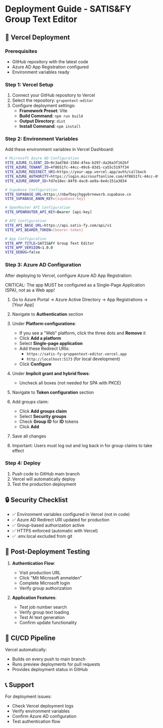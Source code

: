 # Deployment Guide - SATIS&FY Group Text Editor

## 🚀 Vercel Deployment

### Prerequisites
- GitHub repository with the latest code
- Azure AD App Registration configured
- Environment variables ready

### Step 1: Vercel Setup
1. Connect your GitHub repository to Vercel
2. Select the repository: `grupentext-editor`
3. Configure deployment settings:
   - **Framework Preset**: Vite
   - **Build Command**: `npm run build`
   - **Output Directory**: `dist`
   - **Install Command**: `npm install`

### Step 2: Environment Variables
Add these environment variables in Vercel Dashboard:

```bash
# Microsoft Azure AD Configuration
VITE_AZURE_CLIENT_ID=9c3ad78d-158d-4fea-b297-da26a3f162bf
VITE_AZURE_TENANT_ID=4f8651fc-44cc-49c6-83d1-ca55c5197f34
VITE_AZURE_REDIRECT_URI=https://your-app.vercel.app/auth/callback
VITE_AZURE_AUTHORITY=https://login.microsoftonline.com/4f8651fc-44cc-49c6-83d1-ca55c5197f34
VITE_AZURE_GROUP_ID=fd7e18ec-84f8-4ac8-ae9a-6e4c151a3834

# Supabase Configuration
VITE_SUPABASE_URL=https://nbwfboyjhggvbrnewsrb.supabase.co
VITE_SUPABASE_ANON_KEY=[supabase-key]

# OpenRouter API Configuration  
VITE_OPENROUTER_API_KEY=Bearer [api-key]

# API Configuration
VITE_API_BASE_URL=https://api.satis-fy.com/api/v1
VITE_API_BEARER_TOKEN=[bearer-token]

# App Configuration
VITE_APP_TITLE=SATIS&FY Group Text Editor
VITE_APP_VERSION=1.0.0
VITE_DEBUG=false
```

### Step 3: Azure AD Configuration
After deploying to Vercel, configure Azure AD App Registration:

CRITICAL: The app MUST be configured as a Single-Page Application (SPA), not as a Web app!

1. Go to Azure Portal → Azure Active Directory → App Registrations → [Your App]

2. Navigate to **Authentication** section

3. Under **Platform configurations**:
   - If you see a "Web" platform, click the three dots and **Remove** it
   - Click **Add a platform**
   - Select **Single-page application**
   - Add these Redirect URIs:
     - `https://satis-fy-gruppentext-editor.vercel.app`
     - `http://localhost:5173` (for local development)
   - Click **Configure**

4. Under **Implicit grant and hybrid flows**:
   - Uncheck all boxes (not needed for SPA with PKCE)

5. Navigate to **Token configuration** section

6. Add groups claim:
   - Click **Add groups claim**
   - Select **Security groups**
   - Check **Group ID** for **ID** tokens
   - Click **Add**

7. Save all changes

8. Important: Users must log out and log back in for group claims to take effect

### Step 4: Deploy
1. Push code to GitHub main branch
2. Vercel will automatically deploy
3. Test the production deployment

## 🔒 Security Checklist

- ✅ Environment variables configured in Vercel (not in code)
- ✅ Azure AD Redirect URI updated for production
- ✅ Group-based authorization active
- ✅ HTTPS enforced (automatic with Vercel)
- ✅ .env.local excluded from git

## 🧪 Post-Deployment Testing

1. **Authentication Flow**:
   - Visit production URL
   - Click "Mit Microsoft anmelden"
   - Complete Microsoft login
   - Verify group authorization

2. **Application Features**:
   - Test job number search
   - Verify group text loading
   - Test AI text generation
   - Confirm update functionality

## 🔄 CI/CD Pipeline

Vercel automatically:
- Builds on every push to main branch
- Runs preview deployments for pull requests
- Provides deployment status in GitHub

## 📞 Support

For deployment issues:
- Check Vercel deployment logs
- Verify environment variables
- Confirm Azure AD configuration
- Test authentication flow